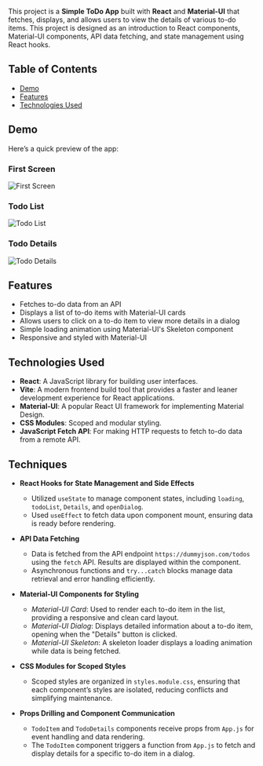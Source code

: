 This project is a **Simple ToDo App** built with **React** and **Material-UI** that fetches, displays, and allows users to view the details of various to-do items. This project is designed as an introduction to React components, Material-UI components, API data fetching, and state management using React hooks.

## Table of Contents

- [Demo](#demo)
- [Features](#features)
- [Technologies Used](#technologies-used)

## Demo

Here’s a quick preview of the app:

### First Screen

![First Screen](https://github.com/user-attachments/assets/c97578af-b3e3-4285-a114-42cb58026956)

### Todo List

![Todo List](https://github.com/user-attachments/assets/fa0f5f2d-f452-4af4-8d9d-1673c41e376d)

### Todo Details

![Todo Details](https://github.com/user-attachments/assets/73fd6477-2281-48fe-aa2d-9a5bfaf1fb8b)

## Features

- Fetches to-do data from an API
- Displays a list of to-do items with Material-UI cards
- Allows users to click on a to-do item to view more details in a dialog
- Simple loading animation using Material-UI's Skeleton component
- Responsive and styled with Material-UI

## Technologies Used

- **React**: A JavaScript library for building user interfaces.
- **Vite**: A modern frontend build tool that provides a faster and leaner development experience for React applications.
- **Material-UI**: A popular React UI framework for implementing Material Design.
- **CSS Modules**: Scoped and modular styling.
- **JavaScript Fetch API**: For making HTTP requests to fetch to-do data from a remote API.

## Techniques

- **React Hooks for State Management and Side Effects**

  - Utilized `useState` to manage component states, including `loading`, `todoList`, `Details`, and `openDialog`.
  - Used `useEffect` to fetch data upon component mount, ensuring data is ready before rendering.

- **API Data Fetching**

  - Data is fetched from the API endpoint `https://dummyjson.com/todos` using the `fetch` API. Results are displayed within the component.
  - Asynchronous functions and `try...catch` blocks manage data retrieval and error handling efficiently.

- **Material-UI Components for Styling**

  - _Material-UI Card_: Used to render each to-do item in the list, providing a responsive and clean card layout.
  - _Material-UI Dialog_: Displays detailed information about a to-do item, opening when the "Details" button is clicked.
  - _Material-UI Skeleton_: A skeleton loader displays a loading animation while data is being fetched.

- **CSS Modules for Scoped Styles**

  - Scoped styles are organized in `styles.module.css`, ensuring that each component’s styles are isolated, reducing conflicts and simplifying maintenance.

- **Props Drilling and Component Communication**
  - `TodoItem` and `TodoDetails` components receive props from `App.js` for event handling and data rendering.
  - The `TodoItem` component triggers a function from `App.js` to fetch and display details for a specific to-do item in a dialog.
